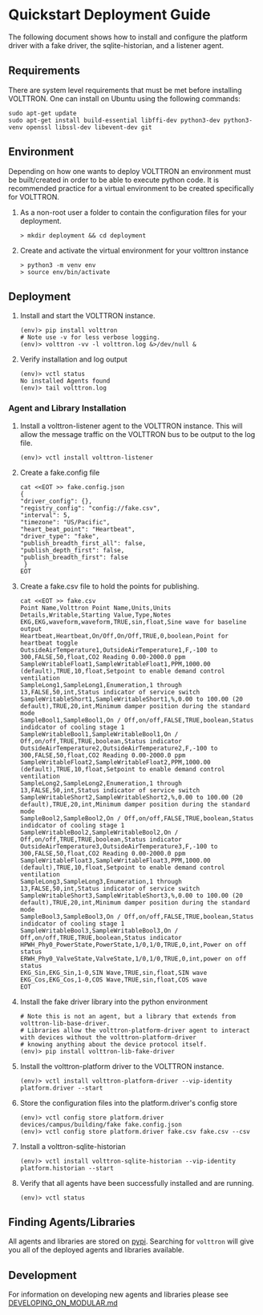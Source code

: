 # Quickstart Deployment Guide

The following document shows how to install and configure the platform driver with a fake driver, the sqlite-historian, and a listener agent.

## Requirements

There are system level requirements that must be met before installing VOLTTRON.  One can install on Ubuntu using the following commands:

```shell
sudo apt-get update
sudo apt-get install build-essential libffi-dev python3-dev python3-venv openssl libssl-dev libevent-dev git
```

## Environment

Depending on how one wants to deploy VOLTTRON an environment must be built/created in order to be able to execute python code.  It is recommended practice for a virtual environment to be created specifically for VOLTTRON.

 1. As a non-root user a folder to contain the configuration files for your deployment.
    ```shell
    > mkdir deployment && cd deployment
    ```
 1. Create and activate the virtual environment for your volttron instance
    ```shell
    > python3 -m venv env
    > source env/bin/activate
    ```

## Deployment

 1. Install and start the VOLTTRON instance.
    ```shell
    (env)> pip install volttron
    # Note use -v for less verbose logging.
    (env)> volttron -vv -l volttron.log &>/dev/null &
    ```
 1. Verify installation and log output
    ```shell
    (env)> vctl status
    No installed Agents found
    (env)> tail volttron.log
    ```

### Agent and Library Installation

 1. Install a volttron-listener agent to the VOLTTRON instance.  This will allow the message traffic on the VOLTTRON bus to be output to the log file.
    ```shell
    (env)> vctl install volttron-listener
    ```
 1. Create a fake.config file
    ```shell
    cat <<EOT >> fake.config.json
    {
    "driver_config": {},
    "registry_config": "config://fake.csv",
    "interval": 5,
    "timezone": "US/Pacific",
    "heart_beat_point": "Heartbeat",
    "driver_type": "fake",
    "publish_breadth_first_all": false,
    "publish_depth_first": false,
    "publish_breadth_first": false
     }
    EOT
    ```
 1. Create a fake.csv file to hold the points for publishing.
    ```shell
    cat <<EOT >> fake.csv
    Point Name,Volttron Point Name,Units,Units Details,Writable,Starting Value,Type,Notes
    EKG,EKG,waveform,waveform,TRUE,sin,float,Sine wave for baseline output
    Heartbeat,Heartbeat,On/Off,On/Off,TRUE,0,boolean,Point for heartbeat toggle
    OutsideAirTemperature1,OutsideAirTemperature1,F,-100 to 300,FALSE,50,float,CO2 Reading 0.00-2000.0 ppm
    SampleWritableFloat1,SampleWritableFloat1,PPM,1000.00 (default),TRUE,10,float,Setpoint to enable demand control ventilation
    SampleLong1,SampleLong1,Enumeration,1 through 13,FALSE,50,int,Status indicator of service switch
    SampleWritableShort1,SampleWritableShort1,%,0.00 to 100.00 (20 default),TRUE,20,int,Minimum damper position during the standard mode
    SampleBool1,SampleBool1,On / Off,on/off,FALSE,TRUE,boolean,Status indidcator of cooling stage 1
    SampleWritableBool1,SampleWritableBool1,On / Off,on/off,TRUE,TRUE,boolean,Status indicator
    OutsideAirTemperature2,OutsideAirTemperature2,F,-100 to 300,FALSE,50,float,CO2 Reading 0.00-2000.0 ppm
    SampleWritableFloat2,SampleWritableFloat2,PPM,1000.00 (default),TRUE,10,float,Setpoint to enable demand control ventilation
    SampleLong2,SampleLong2,Enumeration,1 through 13,FALSE,50,int,Status indicator of service switch
    SampleWritableShort2,SampleWritableShort2,%,0.00 to 100.00 (20 default),TRUE,20,int,Minimum damper position during the standard mode
    SampleBool2,SampleBool2,On / Off,on/off,FALSE,TRUE,boolean,Status indidcator of cooling stage 1
    SampleWritableBool2,SampleWritableBool2,On / Off,on/off,TRUE,TRUE,boolean,Status indicator
    OutsideAirTemperature3,OutsideAirTemperature3,F,-100 to 300,FALSE,50,float,CO2 Reading 0.00-2000.0 ppm
    SampleWritableFloat3,SampleWritableFloat3,PPM,1000.00 (default),TRUE,10,float,Setpoint to enable demand control ventilation
    SampleLong3,SampleLong3,Enumeration,1 through 13,FALSE,50,int,Status indicator of service switch
    SampleWritableShort3,SampleWritableShort3,%,0.00 to 100.00 (20 default),TRUE,20,int,Minimum damper position during the standard mode
    SampleBool3,SampleBool3,On / Off,on/off,FALSE,TRUE,boolean,Status indidcator of cooling stage 1
    SampleWritableBool3,SampleWritableBool3,On / Off,on/off,TRUE,TRUE,boolean,Status indicator
    HPWH_Phy0_PowerState,PowerState,1/0,1/0,TRUE,0,int,Power on off status
    ERWH_Phy0_ValveState,ValveState,1/0,1/0,TRUE,0,int,power on off status
    EKG_Sin,EKG_Sin,1-0,SIN Wave,TRUE,sin,float,SIN wave
    EKG_Cos,EKG_Cos,1-0,COS Wave,TRUE,sin,float,COS wave
    EOT
    ```
 1. Install the fake driver library into the python environment
    ```shell
    # Note this is not an agent, but a library that extends from volttron-lib-base-driver.
    # Libraries allow the volttron-platform-driver agent to interact with devices without the volttron-platform-driver
    # knowing anything about the device protocol itself.
    (env)> pip install volttron-lib-fake-driver
    ```
 1. Install the volttron-platform driver to the VOLTTRON instance.
    ```shell
    (env)> vctl install volttron-platform-driver --vip-identity platform.driver --start
    ```
 1. Store the configuration files into the platform.driver's config store
    ```shell
    (env)> vctl config store platform.driver devices/campus/building/fake fake.config.json
    (env)> vctl config store platform.driver fake.csv fake.csv --csv
    ```
 1. Install a volttron-sqlite-historian
    ```shell
    (env)> vctl install volttron-sqlite-historian --vip-identity platform.historian --start
    ```
 1. Verify that all agents have been successfully installed and are running.
    ```shell
    (env)> vctl status
    ```

## Finding Agents/Libraries

All agents and libraries are stored on [pypi](https://pypi.org/search/?q=volttron).  Searching for `volttron` will give you all of the deployed agents and libraries available.

## Development

For information on developing new agents and libraries please see [DEVELOPING_ON_MODULAR.md](DEVELOPING_ON_MODULAR.md)

